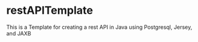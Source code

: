 # restAPITemplate
This is a Template for creating a rest API in Java using Postgresql, Jersey, and JAXB
